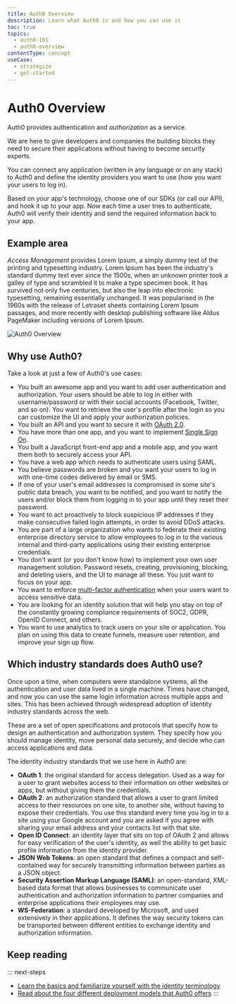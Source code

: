 ```yaml
---
title: Auth0 Overview
description: Learn what Auth0 is and how you can use it
toc: true
topics:
  - auth0-101
  - auth0-overview
contentType: concept
useCase:
  - strategize
  - get-started
---
```

# Auth0 Overview

Auth0 provides authentication and <dfn data-key="authorization">authorization</dfn> as a service.

We are here to give developers and companies the building blocks they need to secure their applications without having to become security experts. 

You can connect any application (written in any language or on any stack) to Auth0 and define the identity providers you want to use (how you want your users to log in). 

Based on your app's technology, choose one of our SDKs (or call our API), and hook it up to your app. Now each time a user tries to authenticate, Auth0 will verify their identity and send the required information back to your app.

## Example area
<dfn data-key="access-management">Access Management</dfn> provides Lorem Ipsum, a simply dummy text of the printing and typesetting industry. Lorem Ipsum has been the industry's standard dummy text ever since the 1500s, when an unknown printer took a galley of type and scrambled it to make a type specimen book. It has survived not only five centuries, but also the leap into electronic typesetting, remaining essentially unchanged. It was popularised in the 1960s with the release of Letraset sheets containing Lorem Ipsum passages, and more recently with desktop publishing software like Aldus PageMaker including versions of Lorem Ipsum.

![Auth0 Overview](/media/articles/getting-started/overview.png)

## Why use Auth0?

Take a look at just a few of Auth0's use cases:

- You built an awesome app and you want to add user authentication and authorization. Your users should be able to log in either with username/password or with their social accounts (Facebook, Twitter, and so on). You want to retrieve the user's profile after the login so you can customize the UI and apply your authorization policies.
- You built an API and you want to secure it with [OAuth 2.0](/protocols/oauth2).
- You have more than one app, and you want to implement [Single Sign On](/sso).
- You built a JavaScript front-end app and a mobile app, and you want them both to securely access your API.
- You have a web app which needs to authenticate users using SAML.
- You believe passwords are broken and you want your users to log in with one-time codes delivered by email or SMS.
- If one of your user's email addresses is compromised in some site's public data breach, you want to be notified, and you want to notify the users and/or block them from logging in to your app until they reset their password.
- You want to act proactively to block suspicious IP addresses if they make consecutive failed login attempts, in order to avoid DDoS attacks.
- You are part of a large organization who wants to federate their existing enterprise directory service to allow employees to log in to the various internal and third-party applications using their existing enterprise credentials.
- You don't want (or you don't know how) to implement your own user management solution. Password resets, creating, provisioning, blocking, and deleting users, and the UI to manage all these. You just want to focus on your app.
- You want to enforce [multi-factor authentication](/multifactor-authentication) when your users want to access sensitive data.
- You are looking for an identity solution that will help you stay on top of the constantly growing compliance requirements of SOC2, GDPR, OpenID Connect, and others.
- You want to use analytics to track users on your site or application. You plan on using this data to create funnels, measure user retention, and improve your sign up flow.

## Which industry standards does Auth0 use?

Once upon a time, when computers were standalone systems, all the authentication and user data lived in a single machine. Times have changed, and now you can use the same login information across multiple apps and sites. This has been achieved through widespread adoption of identity industry standards across the web.

These are a set of open specifications and protocols that specify how to design an authentication and authorization system. They specify how you should manage identity, move personal data securely, and decide who can access applications and data.

The identity industry standards that we use here in Auth0 are:

- **OAuth 1**: the original standard for access delegation. Used as a way for a user to grant websites access to their information on other websites or apps, but without giving them the credentials.
- **OAuth 2**: an authorization standard that allows a user to grant limited access to their resources on one site, to another site, without having to expose their credentials. You use this standard every time you log in to a site using your Google account and you are asked if you agree with sharing your email address and your contacts list with that site.
- **Open ID Connect**: an identity layer that sits on top of OAuth 2 and allows for easy verification of the user's identity, as well the ability to get basic profile information from the identity provider.
- **JSON Web Tokens**: an open standard that defines a compact and self-contained way for securely transmitting information between parties as a JSON object.
- **Security Assertion Markup Language (SAML)**: an open-standard, XML-based data format that allows businesses to communicate user authentication and authorization information to partner companies and enterprise applications their employees may use.
- **WS-Federation**: a standard developed by Microsoft, and used extensively in their applications. It defines the way security tokens can be transported between different entities to exchange identity and authorization information.

## Keep reading

::: next-steps
- [Learn the basics and familiarize yourself with the identity terminology](/getting-started/the-basics)
- [Read about the four different deployment models that Auth0 offers](/getting-started/deployment-models)
:::
